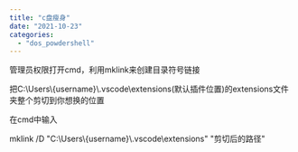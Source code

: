 ```yaml
---
title: "c盘瘦身"
date: "2021-10-23"
categories: 
  - "dos_powdershell"
---
```


管理员权限打开cmd，利用mklink来创建目录符号链接

把C:\\Users\\{username}\\.vscode\\extensions(默认插件位置)的extensions文件夹整个剪切到你想换的位置

在cmd中输入

mklink /D "C:\\Users\\{username}\\.vscode\\extensions" "剪切后的路径"
